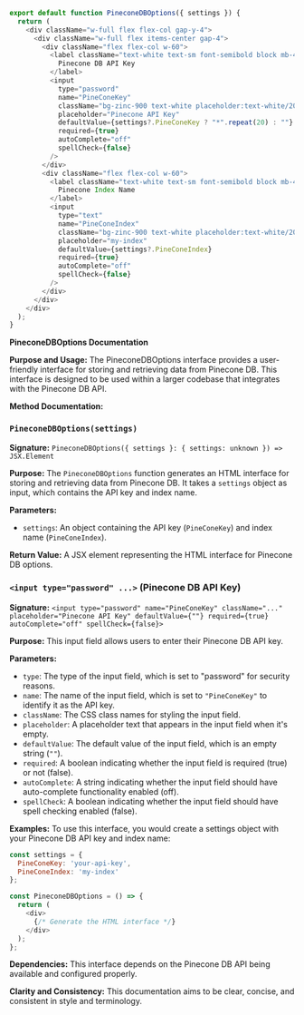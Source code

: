 ```javascript
export default function PineconeDBOptions({ settings }) {
  return (
    <div className="w-full flex flex-col gap-y-4">
      <div className="w-full flex items-center gap-4">
        <div className="flex flex-col w-60">
          <label className="text-white text-sm font-semibold block mb-4">
            Pinecone DB API Key
          </label>
          <input
            type="password"
            name="PineConeKey"
            className="bg-zinc-900 text-white placeholder:text-white/20 text-sm rounded-lg focus:border-white block w-full p-2.5"
            placeholder="Pinecone API Key"
            defaultValue={settings?.PineConeKey ? "*".repeat(20) : ""}
            required={true}
            autoComplete="off"
            spellCheck={false}
          />
        </div>
        <div className="flex flex-col w-60">
          <label className="text-white text-sm font-semibold block mb-4">
            Pinecone Index Name
          </label>
          <input
            type="text"
            name="PineConeIndex"
            className="bg-zinc-900 text-white placeholder:text-white/20 text-sm rounded-lg focus:border-white block w-full p-2.5"
            placeholder="my-index"
            defaultValue={settings?.PineConeIndex}
            required={true}
            autoComplete="off"
            spellCheck={false}
          />
        </div>
      </div>
    </div>
  );
}

```
**PineconeDBOptions Documentation**

**Purpose and Usage:**
The PineconeDBOptions interface provides a user-friendly interface for storing and retrieving data from Pinecone DB. This interface is designed to be used within a larger codebase that integrates with the Pinecone DB API.

**Method Documentation:**

### `PineconeDBOptions(settings)`

**Signature:** `PineconeDBOptions({ settings }: { settings: unknown }) => JSX.Element`

**Purpose:** The `PineconeDBOptions` function generates an HTML interface for storing and retrieving data from Pinecone DB. It takes a `settings` object as input, which contains the API key and index name.

**Parameters:**

* `settings`: An object containing the API key (`PineConeKey`) and index name (`PineConeIndex`).

**Return Value:** A JSX element representing the HTML interface for Pinecone DB options.

### `<input type="password" ...>` (Pinecone DB API Key)

**Signature:** `<input type="password" name="PineConeKey" className="..." placeholder="Pinecone API Key" defaultValue={""} required={true} autoComplete="off" spellCheck={false}>`

**Purpose:** This input field allows users to enter their Pinecone DB API key.

**Parameters:**

* `type`: The type of the input field, which is set to "password" for security reasons.
* `name`: The name of the input field, which is set to `"PineConeKey"` to identify it as the API key.
* `className`: The CSS class names for styling the input field.
* `placeholder`: A placeholder text that appears in the input field when it's empty.
* `defaultValue`: The default value of the input field, which is an empty string (`""`).
* `required`: A boolean indicating whether the input field is required (true) or not (false).
* `autoComplete`: A string indicating whether the input field should have auto-complete functionality enabled (off).
* `spellCheck`: A boolean indicating whether the input field should have spell checking enabled (false).

**Examples:**
To use this interface, you would create a settings object with your Pinecone DB API key and index name:
```javascript
const settings = {
  PineConeKey: 'your-api-key',
  PineConeIndex: 'my-index'
};

const PineconeDBOptions = () => {
  return (
    <div>
      {/* Generate the HTML interface */}
    </div>
  );
};
```
**Dependencies:** This interface depends on the Pinecone DB API being available and configured properly.

**Clarity and Consistency:**
This documentation aims to be clear, concise, and consistent in style and terminology.